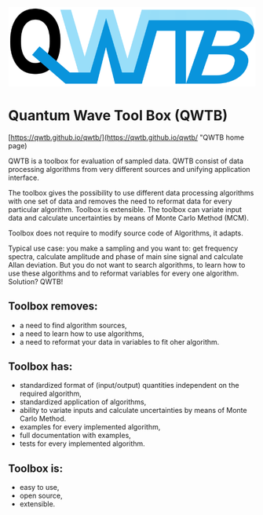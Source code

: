 ![QWTB logo](qwtb_doc/logo/qwtb_logo_small.png?raw=true "QWTB logo")
# Quantum Wave Tool Box (QWTB)

[https://qwtb.github.io/qwtb/](https://qwtb.github.io/qwtb/ "QWTB home page)

QWTB is a toolbox for evaluation of sampled data. QWTB consist of data processing algorithms from
very different sources and unifying application interface.

The toolbox gives the possibility to use different data processing algorithms with one
set of data and removes the need to reformat data for every particular algorithm. Toolbox is
extensible. The toolbox can variate input data and calculate uncertainties by means of Monte Carlo
Method (MCM).

Toolbox does not require to modify source code of Algorithms, it adapts.

Typical use case: you make a sampling and you want to: get frequency spectra, calculate amplitude
and phase of main sine signal and calculate Allan deviation. But you do not want to search algorithms,
to learn how to use these algorithms and to reformat variables for every one algorithm. Solution? QWTB!

## Toolbox removes:
- a need to find algorithm sources,
- a need to learn how to use algorithms,
- a need to reformat your data in variables to fit oher algorithm.

## Toolbox has:
- standardized format of (input/output) quantities independent on the required algorithm,
- standardized application of algorithms,
- ability to variate inputs and calculate uncertainties by means of Monte Carlo Method.
- examples for every implemented algorithm,
- full documentation with examples,
- tests for every implemented algorithm.

## Toolbox is:
- easy to use,
- open source,
- extensible.
